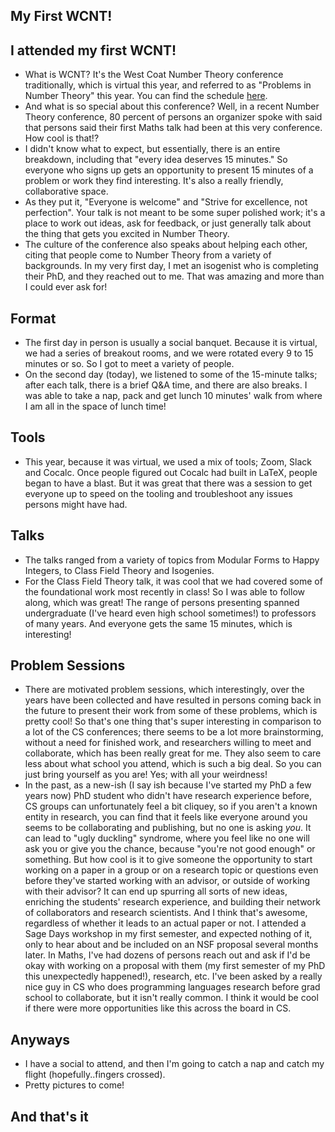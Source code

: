 ## My First WCNT!

## I attended my first WCNT!
- What is WCNT? It's the West Coat Number Theory conference traditionally, which is virtual this year, and referred to as
"Problems in Number Theory" this year. You can find the schedule [here](https://westcoastnumbertheory.org/2021-schedule-of-talks/).
- And what is so special about this conference? Well, in a recent Number Theory conference, 80 percent of persons an organizer spoke with said that
persons said their first Maths talk had been at this very conference. How cool is that!?
- I didn't know what to expect, but essentially, there is an entire breakdown, including that "every idea deserves 15 minutes." So everyone who signs up
gets an opportunity to present 15 minutes of a problem or work they find interesting. It's also a really friendly, collaborative space.
- As they put it, "Everyone is welcome" and "Strive for excellence, not perfection". Your talk is not meant to be some super polished work; it's a place
to work out ideas, ask for feedback, or just generally talk about the thing that gets you excited in Number Theory.
- The culture of the conference also speaks about helping each other, citing that people come to Number Theory from a variety of backgrounds. In my very first
day, I met an isogenist who is completing their PhD, and they reached out to me. That was amazing and more than I could ever ask for!

## Format
- The first day in person is usually a social banquet. Because it is virtual, we had a series of breakout rooms, and we were rotated every 9 to 15 minutes
or so. So I got to meet a variety of people. 
- On the second day (today), we listened to some of the 15-minute talks; after each talk, there is a brief Q&A time, and there are also breaks. I was able
to take a nap, pack and get lunch 10 minutes' walk from where I am all in the space of lunch time!

## Tools
- This year, because it was virtual, we used a mix of tools; Zoom, Slack and Cocalc. Once people figured out Cocalc had built in LaTeX, people began to
have a blast. But it was great that there was a session to get everyone up to speed on the tooling and troubleshoot any issues persons might have had.


## Talks
- The talks ranged from a variety of topics from Modular Forms to Happy Integers, to Class Field Theory and Isogenies. 
- For the Class Field Theory talk, it was cool that we had covered some of the foundational work most recently in class! So I was able to follow along,
which was great! The range of persons presenting spanned undergraduate (I've heard even high school sometimes!) to professors of many years. And everyone
gets the same 15 minutes, which is interesting!

## Problem Sessions
- There are motivated problem sessions, which interestingly, over the years have been collected and have resulted in persons coming back in the future
to present their work from some of these problems, which is pretty cool! So that's one thing that's super interesting in comparison to a lot of the CS
conferences; there seems to be a lot more brainstorming, without a need for finished work, and researchers willing to meet and collaborate, which has
been really great for me. They also seem to care less about what school you attend, which is such a big deal. So you can just bring yourself as you are!
Yes; with all your weirdness!
- In the past, as a new-ish (I say ish because I've started my PhD a few years now) PhD student who didn't have research experience before, CS groups can
unfortunately feel a bit cliquey, so if you aren't a known entity in research, you can find that it feels like everyone around you seems to be collaborating
and publishing,
but no one is asking *you*. It can lead to "ugly duckling" syndrome, where you feel like no one will ask you or give you the chance, because "you're not
good enough" or something. But how cool is it to give someone the opportunity to start working on a paper in a group or on a research topic or questions
even before they've started working with an advisor, or outside of working with their advisor? It can end up spurring all sorts of new ideas, enriching
the students' research experience, and building their network of collaborators and research scientists. And I think that's awesome, regardless of whether
it leads to an actual paper or not. I attended a Sage Days workshop in my first semester, and expected nothing of it, only to hear about and be included 
on an NSF proposal several months later. 
In Maths, I've had dozens of persons reach out and ask if I'd be okay with working on a proposal with them (my first semester of 
my PhD this unexpectedly happened!), research, etc. I've been asked by a really nice guy in CS who does programming languages research before grad school to 
collaborate, but it isn't really common. I think it would be cool if there were more opportunities like this across the board in CS. 

## Anyways
- I have a social to attend, and then I'm going to catch a nap and catch my flight (hopefully..fingers crossed).
- Pretty pictures to come!

## And that's it
